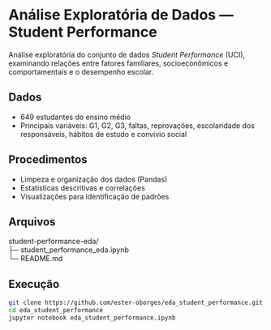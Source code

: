 # Análise Exploratória de Dados — Student Performance

Análise exploratória do conjunto de dados *Student Performance* (UCI), examinando relações entre fatores familiares, socioeconômicos e comportamentais e o desempenho escolar.

## Dados
- 649 estudantes do ensino médio
- Principais variáveis: G1, G2, G3, faltas, reprovações, escolaridade dos responsáveis, hábitos de estudo e convívio social

## Procedimentos
- Limpeza e organização dos dados (Pandas)
- Estatísticas descritivas e correlações
- Visualizações para identificação de padrões

## Arquivos
student-performance-eda/ <br>
├─ student_performance_eda.ipynb <br>
└─ README.md


## Execução
```bash
git clone https://github.com/ester-oborges/eda_student_performance.git
cd eda_student_performance
jupyter notebook eda_student_performance.ipynb
